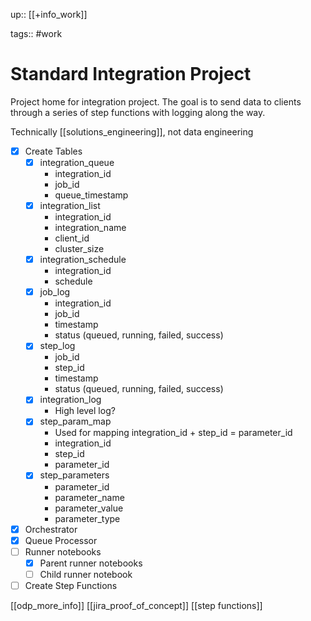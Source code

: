 up:: [[+info_work]]

tags:: #work 

# Standard Integration Project
Project home for integration project.
The goal is to send data to clients through a series of step functions with logging along the way.

Technically [[solutions_engineering]], not data engineering

- [x] Create Tables
	- [x] integration_queue
		- integration_id
		- job_id
		- queue_timestamp
	- [x] integration_list
		- integration_id
		- integration_name
		- client_id
		- cluster_size
	- [x] integration_schedule
		- integration_id
		- schedule
	- [x] job_log
		- integration_id
		- job_id
		- timestamp
		- status (queued, running, failed, success)
	- [x] step_log
		- job_id
		- step_id
		- timestamp
		- status (queued, running, failed, success)
	- [x] integration_log
		- High level log?
	- [x] step_param_map
		- Used for mapping integration_id + step_id = parameter_id
		- integration_id
		- step_id
		- parameter_id
	- [x] step_parameters
		- parameter_id
		- parameter_name
		- parameter_value
		- parameter_type
- [x] Orchestrator
- [x] Queue Processor
- [ ] Runner notebooks
	- [x] Parent runner notebooks
	- [ ] Child runner notebook
- [ ] Create Step Functions

[[odp_more_info]]
[[jira_proof_of_concept]]
[[step functions]]